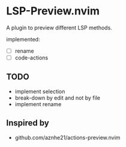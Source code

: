 # LSP-Preview.nvim

A plugin to preview different LSP methods.

implemented:

* [ ] rename
* [ ] code-actions

## TODO

* implement selection
* break-down by edit and not by file
* implement rename

## Inspired by

* github.com/aznhe21/actions-preview.nvim
